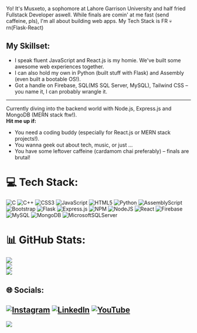 Yo! It's Musxeto, a sophomore at Lahore Garrison University and half fried Fullstack Developer aswell. While finals are comin' at me fast (send caffeine, pls), I'm all about building web apps.
My Tech Stack is FR 💀 rn(Flask-React)
## My Skillset:
* I speak fluent JavaScript and React.js is my homie. We've built some awesome web experiences together.
* I can also hold my own in Python (built stuff with Flask) and Assembly (even built a bootable OS!).
* Got a handle on Firebase, SQL(MS SQL Server, MySQL),  Tailwind CSS – you name it, I can probably wrangle it.
-----------
Currently diving into the backend world with Node.js, Express.js and MongoDB (MERN stack ftw!).  
**Hit me up if:**
* You need a coding buddy (especially for React.js or MERN stack projects!).
* You wanna geek out about tech, music, or just ...
* You have some leftover caffeine (cardamom chai preferably) – finals are brutal! 


# 💻 Tech Stack:
![C](https://img.shields.io/badge/c-%2300599C.svg?style=for-the-badge&logo=c&logoColor=white) ![C++](https://img.shields.io/badge/c++-%2300599C.svg?style=for-the-badge&logo=c%2B%2B&logoColor=white) ![CSS3](https://img.shields.io/badge/css3-%231572B6.svg?style=for-the-badge&logo=css3&logoColor=white) ![JavaScript](https://img.shields.io/badge/javascript-%23323330.svg?style=for-the-badge&logo=javascript&logoColor=%23F7DF1E) ![HTML5](https://img.shields.io/badge/html5-%23E34F26.svg?style=for-the-badge&logo=html5&logoColor=white) ![Python](https://img.shields.io/badge/python-3670A0?style=for-the-badge&logo=python&logoColor=ffdd54) ![AssemblyScript](https://img.shields.io/badge/assembly%20script-%23000000.svg?style=for-the-badge&logo=assemblyscript&logoColor=white) ![Bootstrap](https://img.shields.io/badge/bootstrap-%238511FA.svg?style=for-the-badge&logo=bootstrap&logoColor=white) ![Flask](https://img.shields.io/badge/flask-%23000.svg?style=for-the-badge&logo=flask&logoColor=white) ![Express.js](https://img.shields.io/badge/express.js-%23404d59.svg?style=for-the-badge&logo=express&logoColor=%2361DAFB) ![NPM](https://img.shields.io/badge/NPM-%23CB3837.svg?style=for-the-badge&logo=npm&logoColor=white) ![NodeJS](https://img.shields.io/badge/node.js-6DA55F?style=for-the-badge&logo=node.js&logoColor=white) ![React](https://img.shields.io/badge/react-%2320232a.svg?style=for-the-badge&logo=react&logoColor=%2361DAFB) ![Firebase](https://img.shields.io/badge/firebase-a08021?style=for-the-badge&logo=firebase&logoColor=ffcd34) ![MySQL](https://img.shields.io/badge/mysql-4479A1.svg?style=for-the-badge&logo=mysql&logoColor=white) ![MongoDB](https://img.shields.io/badge/MongoDB-%234ea94b.svg?style=for-the-badge&logo=mongodb&logoColor=white) ![MicrosoftSQLServer](https://img.shields.io/badge/Microsoft%20SQL%20Server-CC2927?style=for-the-badge&logo=microsoft%20sql%20server&logoColor=white)
# 📊 GitHub Stats:
![](https://github-readme-stats.vercel.app/api?username=musxeto&theme=dark&hide_border=false&include_all_commits=false&count_private=false)<br/>
![](https://github-readme-streak-stats.herokuapp.com/?user=musxeto&theme=dark&hide_border=false)<br/>
![](https://github-readme-stats.vercel.app/api/top-langs/?username=musxeto&theme=dark&hide_border=false&include_all_commits=false&count_private=false&layout=compact)

## 🌐 Socials:
[![Instagram](https://img.shields.io/badge/Instagram-%23E4405F.svg?logo=Instagram&logoColor=white)](https://instagram.com/mustafaxgm) [![LinkedIn](https://img.shields.io/badge/LinkedIn-%230077B5.svg?logo=linkedin&logoColor=white)](https://linkedin.com/in/Mustafa-gm) [![YouTube](https://img.shields.io/badge/YouTube-%23FF0000.svg?logo=YouTube&logoColor=white)](https://youtube.com/@@LilMussiW) 
---
[![](https://visitcount.itsvg.in/api?id=musxeto&icon=0&color=0)](https://visitcount.itsvg.in)
